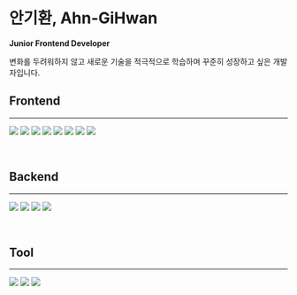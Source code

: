 # **안기환, Ahn-GiHwan**
**Junior Frontend Developer**

변화를 두려워하지 않고 새로운 기술을 적극적으로 학습하며 꾸준히 성장하고 싶은 개발자입니다.

## **Frontend**
<hr/>

<img src="https://img.shields.io/badge/React-61DAFB?style=flat-square&logo=React&logoColor=white"/> <img src="https://img.shields.io/badge/React_Native-0099E5?style=flat-square&logo=React&logoColor=white"/> <img src="https://img.shields.io/badge/Styled_Components-DB7093?style=flat-square&logo=styled-components&logoColor=white"/></a> <img src="https://img.shields.io/badge/React_Query-FF4154?style=flat-square&logo=react-query&logoColor=white"/></a> <img src="https://img.shields.io/badge/Redux-764ABC?style=flat-square&logo=Redux&logoColor=white"/></a> <img src="https://img.shields.io/badge/Storybook-FF4785?style=flat-square&logo=Storybook&logoColor=white"/></a> <img src="https://img.shields.io/badge/Webpack-8DD6F9?style=flat-square&logo=webpack&logoColor=white"/></a> <img src="https://img.shields.io/badge/Babel-F9DC3E?style=flat-square&logo=Babel&logoColor=white"/></a>

<br/>

## **Backend**
<hr/>

<img src="https://img.shields.io/badge/Node.js-339933?style=flat-square&logo=Node.js&logoColor=white"/> <img src="https://img.shields.io/badge/Express-000000?style=flat-square&logo=Express&logoColor=white"/> <img src="https://img.shields.io/badge/MongoDB-47A248?style=flat-square&logo=MongoDB&logoColor=white"/> <img src="https://img.shields.io/badge/MySQL-4479A1?style=flat-square&logo=MySQL&logoColor=white"/>

<br/>

## **Tool**
<hr/>

<img src="https://img.shields.io/badge/Netlify-00C7B7?style=flat-square&logo=Netlify&logoColor=white"/></a> <img src="https://img.shields.io/badge/Postman-FF6C37?style=flat-square&logo=Postman&logoColor=white"/></a> <img src="https://img.shields.io/badge/Visual Studio Code-007ACC?style=flat-square&logo=Visual Studio Code&logoColor=white"/></a> 

